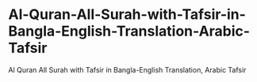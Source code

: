 # Al-Quran-All-Surah-with-Tafsir-in-Bangla-English-Translation-Arabic-Tafsir
Al Quran All Surah with Tafsir in Bangla-English Translation, Arabic Tafsir  
